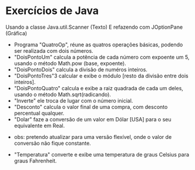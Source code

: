 # Exercícios de Java
Usando a classe Java.util.Scanner (Texto)
E refazendo com JOptionPane (Gráfica)

* Programa "QuatroOp", réune as quatros operações básicas, podendo ser realizada com dois números.
* "DoisPontoUm" calcula a potência de cada número com expoente um 5, usando o método Math.pow (base, expoente).
* "DoisPontoDois" calcula a divisão de numéros inteiros.
* "DoisPontoTres"3 calcular e exibe o módulo [resto da divisão entre dois inteiros].
* "DoisPontoQuatro" calcula e exibe a raiz quadrada de cada um deles, usando o método Math.sqrt(radicando).
* "Inverte" ele troca de lugar com o número inicial.
* "Desconto" calcula o valor final de uma compra, com desconto percentual qualquer.
* "Dolar" faze a conversão de um valor em Dólar [USA] para o seu equivalente em Real.
- obs: pretendo atualizar para uma versão flexível, onde o valor de conversão não fique constante. 
* "Temperatura" converte e exibe uma temperatura de graus Celsius para graus Fahrenheit. 
